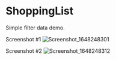 # ShoppingList
Simple filter data demo. 



Screenshot #1
![Screenshot_1648248301](https://user-images.githubusercontent.com/71921136/160212082-2ee313c3-32a0-4753-9440-9e2d8df4f556.png)

Screenshot #2
![Screenshot_1648248312](https://user-images.githubusercontent.com/71921136/160212042-16678612-514d-4664-a328-599d73b1e9de.png)


